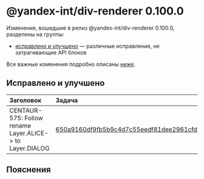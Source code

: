 # @yandex-int/div-renderer 0.100.0

<!-- ЧЕЛОВЕЧЕСКОЕ ВСТУПЛЕНИЕ -->

Изменения, вошедшие в релиз @yandex-int/div-renderer 0.100.0, разделены на группы:

* [исправлено и улучшено](#Исправлено-и-улучшено) — различные исправления, не затрагивающие API блоков

Все важные изменения подробно описаны [ниже](#Пояснения).

## Исправлено и улучшено

| Заголовок                                                | Задача                                     | PR  |
| :------------------------------------------------------- | :----------------------------------------- | :-- |
| CENTAUR-575: Follow rename Layer.ALICE-> to Layer.DIALOG | [650a9160df9fb5b9c4d7c55eedf81dee2961cfd0] | N/A |

## Пояснения

[650a9160df9fb5b9c4d7c55eedf81dee2961cfd0]: https://a.yandex-team.ru/arc_vcs/commit/650a9160df9fb5b9c4d7c55eedf81dee2961cfd0
